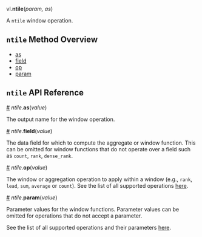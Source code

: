 vl.<b>ntile</b>(<em>param, as</em>)

A <code>ntile</code> window operation.

## <code>ntile</code> Method Overview

* <a href="#as">as</a>
* <a href="#field">field</a>
* <a href="#op">op</a>
* <a href="#param">param</a>

## <code>ntile</code> API Reference

<a id="as" href="#as">#</a>
<em>ntile</em>.<b>as</b>(<em>value</em>)

The output name for the window operation.

<a id="field" href="#field">#</a>
<em>ntile</em>.<b>field</b>(<em>value</em>)

The data field for which to compute the aggregate or window function. This can be omitted for window functions that do not operate over a field such as `count`, `rank`, `dense_rank`.

<a id="op" href="#op">#</a>
<em>ntile</em>.<b>op</b>(<em>value</em>)

The window or aggregation operation to apply within a window (e.g., `rank`, `lead`, `sum`, `average` or `count`). See the list of all supported operations [here](https://vega.github.io/vega-lite/docs/window.html#ops).

<a id="param" href="#param">#</a>
<em>ntile</em>.<b>param</b>(<em>value</em>)

Parameter values for the window functions. Parameter values can be omitted for operations that do not accept a parameter.

See the list of all supported operations and their parameters [here](https://vega.github.io/vega-lite/docs/transforms/window.html).

